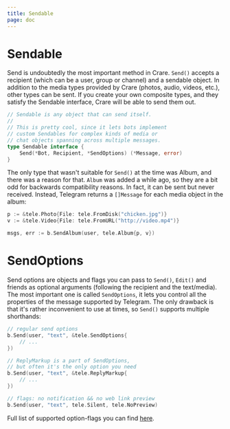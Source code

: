 ```yaml
---
title: Sendable
page: doc
---
```


# Sendable

Send is undoubtedly the most important method in Crare. `Send()` accepts a recipient (which can be a user, group or channel) and a sendable object. In addition to the media types provided by Crare (photos, audio, videos, etc.), other types can be sent. If you create your own composite types, and they satisfy the Sendable interface, Crare will be able to send them out.

```go
// Sendable is any object that can send itself.
//
// This is pretty cool, since it lets bots implement
// custom Sendables for complex kinds of media or
// chat objects spanning across multiple messages.
type Sendable interface {
	Send(*Bot, Recipient, *SendOptions) (*Message, error)
}
```

The only type that wasn't suitable for `Send()` at the time was Album, and there was a reason for that. `Album` was added a while ago, so they are a bit odd for backwards compatibility reasons. In fact, it can be sent but never received. Instead, Telegram returns a `[]Message` for each media object in the album:

```go
p := &tele.Photo{File: tele.FromDisk("chicken.jpg")}
v := &tele.Video{File: tele.FromURL("http://video.mp4")}

msgs, err := b.SendAlbum(user, tele.Album{p, v})
```

# SendOptions

Send options are objects and flags you can pass to `Send()`, `Edit()` and friends as optional arguments (following the recipient and the text/media). The most important one is called `SendOptions`, it lets you control all the properties of the message supported by Telegram. The only drawback is that it's rather inconvenient to use at times, so `Send()` supports multiple shorthands:

```go
// regular send options
b.Send(user, "text", &tele.SendOptions{
	// ...
})

// ReplyMarkup is a part of SendOptions,
// but often it's the only option you need
b.Send(user, "text", &tele.ReplyMarkup{
	// ...
})

// flags: no notification && no web link preview
b.Send(user, "text", tele.Silent, tele.NoPreview)
```

Full list of supported option-flags you can find [here](https://pkg.go.dev/gopkg.in/crare.v1#Option).